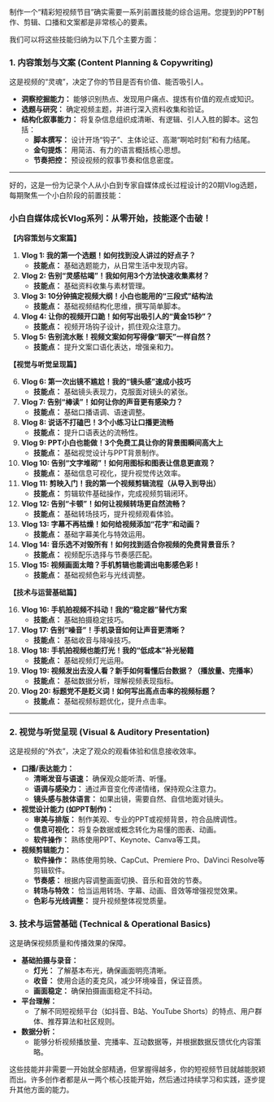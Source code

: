 制作一个“精彩短视频节目”确实需要一系列前置技能的综合运用。您提到的PPT制作、剪辑、口播和文案都是非常核心的要素。

我们可以将这些技能归纳为以下几个主要方面：

### 1. 内容策划与文案 (Content Planning & Copywriting)
这是视频的“灵魂”，决定了你的节目是否有价值、能否吸引人。
*   **洞察挖掘能力：** 能够识别热点、发现用户痛点、提炼有价值的观点或知识。
*   **选题与研究：** 确定视频主题，并进行深入资料收集和验证。
*   **结构化叙事能力：** 将复杂信息组织成清晰、有逻辑、引人入胜的脚本。这包括：
    *   **脚本撰写：** 设计开场“钩子”、主体论证、高潮“啊哈时刻”和有力结尾。
    *   **金句提炼：** 用简洁、有力的语言概括核心思想。
    *   **节奏把控：** 预设视频的叙事节奏和信息密度。

---

好的，这是一份为记录个人从小白到专家自媒体成长过程设计的20期Vlog选题，每期聚焦一个小白阶段的前置技能：

### 小白自媒体成长Vlog系列：从零开始，技能逐个击破！

**【内容策划与文案篇】**

1.  **Vlog 1: 我的第一个选题！如何找到没人讲过的好点子？**
    *   **技能点：** 基础选题能力，从日常生活中发现内容。
2.  **Vlog 2: 告别“灵感枯竭”！我如何用3个方法快速收集素材？**
    *   **技能点：** 基础资料收集与素材管理。
3.  **Vlog 3: 10分钟搞定视频大纲！小白也能用的“三段式”结构法**
    *   **技能点：** 基础视频结构化思维，撰写简单脚本。
4.  **Vlog 4: 让你的视频开口跪！如何写出吸引人的“黄金15秒”？**
    *   **技能点：** 视频开场钩子设计，抓住观众注意力。
5.  **Vlog 5: 告别流水账！视频文案如何写得像“聊天”一样自然？**
    *   **技能点：** 提升文案口语化表达，增强亲和力。

**【视觉与听觉呈现篇】**

6.  **Vlog 6: 第一次出镜不尴尬！我的“镜头感”速成小技巧**
    *   **技能点：** 基础镜头表现力，克服面对镜头的紧张。
7.  **Vlog 7: 告别“棒读”！如何让你的声音更有感染力？**
    *   **技能点：** 基础口播语调、语速调整。
8.  **Vlog 8: 说话不打磕巴！3个小练习让口播更流畅**
    *   **技能点：** 提升口语表达的流畅性。
9.  **Vlog 9: PPT小白也能做！3个免费工具让你的背景图瞬间高大上**
    *   **技能点：** 基础视觉设计与PPT背景制作。
10. **Vlog 10: 告别“文字堆砌”！如何用图标和图表让信息更直观？**
    *   **技能点：** 基础信息可视化，提升视觉传达效率。
11. **Vlog 11: 剪映入门！我的第一个视频剪辑流程（从导入到导出）**
    *   **技能点：** 剪辑软件基础操作，完成视频剪辑闭环。
12. **Vlog 12: 告别“卡顿”！如何让视频转场更自然流畅？**
    *   **技能点：** 基础转场技巧，提升视频观看体验。
13. **Vlog 13: 字幕不再枯燥！如何给视频添加“花字”和动画？**
    *   **技能点：** 基础字幕美化与特效运用。
14. **Vlog 14: 音乐选不对毁所有！如何找到适合你视频的免费背景音乐？**
    *   **技能点：** 视频配乐选择与节奏感匹配。
15. **Vlog 15: 视频画面太暗？手机剪辑也能调出电影感色彩！**
    *   **技能点：** 基础视频色彩与光线调整。

**【技术与运营基础篇】**

16. **Vlog 16: 手机拍视频不抖动！我的“稳定器”替代方案**
    *   **技能点：** 基础拍摄稳定技巧。
17. **Vlog 17: 告别“噪音”！手机录音如何让声音更清晰？**
    *   **技能点：** 基础收音与降噪技巧。
18. **Vlog 18: 手机拍视频也能打光！我的“低成本”补光秘籍**
    *   **技能点：** 基础视频灯光运用。
19. **Vlog 19: 视频发出去没人看？新手如何看懂后台数据？（播放量、完播率）**
    *   **技能点：** 基础数据分析，理解视频表现指标。
20. **Vlog 20: 标题党不是贬义词！如何写出高点击率的视频标题？**
    *   **技能点：** 基础视频标题优化，提升点击率。


---




### 2. 视觉与听觉呈现 (Visual & Auditory Presentation)
这是视频的“外衣”，决定了观众的观看体验和信息接收效率。
*   **口播/表达能力：**
    *   **清晰发音与语速：** 确保观众能听清、听懂。
    *   **语调与感染力：** 通过声音变化传递情绪，保持观众注意力。
    *   **镜头感与肢体语言：** 如果出镜，需要自然、自信地面对镜头。
*   **视觉设计能力 (如PPT制作)：**
    *   **审美与排版：** 制作美观、专业的PPT或视频背景，符合品牌调性。
    *   **信息可视化：** 将复杂数据或概念转化为易懂的图表、动画。
    *   **软件操作：** 熟练使用PPT、Keynote、Canva等工具。
*   **视频剪辑能力：**
    *   **软件操作：** 熟练使用剪映、CapCut、Premiere Pro、DaVinci Resolve等剪辑软件。
    *   **节奏感：** 根据内容调整画面切换、音乐和音效的节奏。
    *   **转场与特效：** 恰当运用转场、字幕、动画、音效等增强视觉效果。
    *   **色彩与光线调整：** 提升视频整体视觉质量。

### 3. 技术与运营基础 (Technical & Operational Basics)
这是确保视频质量和传播效果的保障。
*   **基础拍摄与录音：**
    *   **灯光：** 了解基本布光，确保画面明亮清晰。
    *   **收音：** 使用合适的麦克风，减少环境噪音，保证音质。
    *   **画面稳定：** 确保拍摄画面稳定不抖动。
*   **平台理解：**
    *   了解不同短视频平台（如抖音、B站、YouTube Shorts）的特点、用户群体、推荐算法和社区规则。
*   **数据分析：**
    *   能够分析视频播放量、完播率、互动数据等，并根据数据反馈优化内容策略。

这些技能并非需要一开始就全部精通，但掌握得越多，你的短视频节目就越能脱颖而出。许多创作者都是从一两个核心技能开始，然后通过持续学习和实践，逐步提升其他方面的能力。